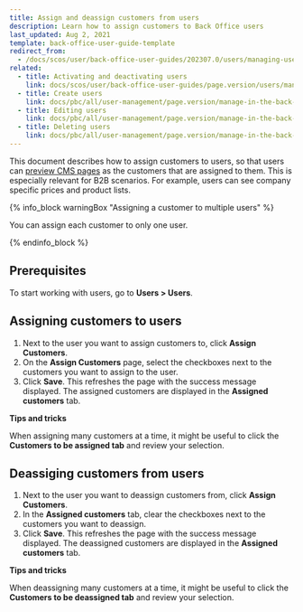 ```yaml
---
title: Assign and deassign customers from users
description: Learn how to assign customers to Back Office users
last_updated: Aug 2, 2021
template: back-office-user-guide-template
redirect_from:
  - /docs/scos/user/back-office-user-guides/202307.0/users/managing-users/assigning-customers-to-users.html
related:
  - title: Activating and deactivating users
    link: docs/scos/user/back-office-user-guides/page.version/users/managing-users/activating-and-deactivating-users.html
  - title: Create users
    link: docs/pbc/all/user-management/page.version/manage-in-the-back-office/manage-users/create-users.html
  - title: Editing users
    link: docs/pbc/all/user-management/page.version/manage-in-the-back-office/manage-users/edit-users.html
  - title: Deleting users
    link: docs/pbc/all/user-management/page.version/manage-in-the-back-office/manage-users/delete-users.html
---
```


This document describes how to assign customers to users, so that users can [preview CMS pages](/docs/pbc/all/content-management-system/{{page.version}}/base-shop/manage-in-the-back-office/pages/manage-cms-pages.html#previewing-cms-pages) as the customers that are assigned to them. This is especially relevant for B2B scenarios. For example, users can see company specific prices and product lists.

{% info_block warningBox "Assigning a customer to multiple users" %}

You can assign each customer to only one user.

{% endinfo_block %}


## Prerequisites

To start working with users, go to **Users&nbsp;<span aria-label="and then">></span> Users**.

## Assigning customers to users

1. Next to the user you want to assign customers to, click **Assign Customers**.
2. On the **Assign Customers** page, select the checkboxes next to the customers you want to assign to the user.
3. Click **Save**.
    This refreshes the page with the success message displayed. The assigned customers are displayed in the **Assigned customers** tab.


**Tips and tricks**

When assigning many customers at a time, it might be useful to click the **Customers to be assigned tab** and review your selection.



## Deassiging customers from users

1. Next to the user you want to deassign customers from, click **Assign Customers**.
2. In the **Assigned customers** tab, clear the checkboxes next to the customers you want to deassign.
3. Click **Save**.
    This refreshes the page with the success message displayed. The deassigned customers are displayed in the **Assigned customers** tab.  


**Tips and tricks**

When deassigning many customers at a time, it might be useful to click the **Customers to be deassigned tab** and review your selection.    
